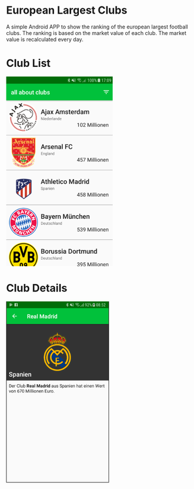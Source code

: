 # European Largest Clubs
A simple Android APP to show the ranking of the european largest football clubs. The ranking is based on the market value of each club. The market value is recalculated every day.

# Club List
![](images/screen1.PNG)

# Club Details
![](images/screen2.PNG)
